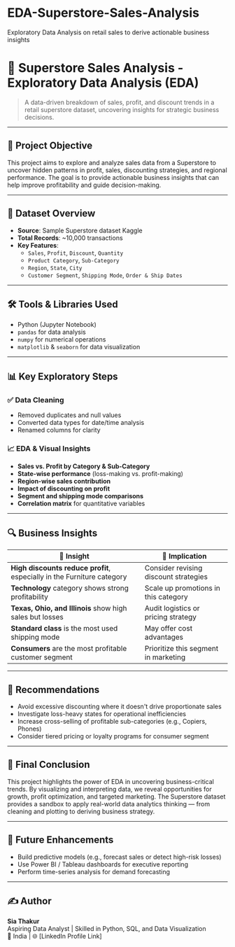 # EDA-Superstore-Sales-Analysis
Exploratory Data Analysis on retail sales to derive actionable business insights
# 🛒 Superstore Sales Analysis - Exploratory Data Analysis (EDA)

> A data-driven breakdown of sales, profit, and discount trends in a retail superstore dataset, uncovering insights for strategic business decisions.

---

## 🧠 Project Objective

This project aims to explore and analyze sales data from a Superstore to uncover hidden patterns in profit, sales, discounting strategies, and regional performance. The goal is to provide actionable business insights that can help improve profitability and guide decision-making.

---

## 📁 Dataset Overview

- **Source**: Sample Superstore dataset Kaggle
- **Total Records**: ~10,000 transactions
- **Key Features**:
  - `Sales`, `Profit`, `Discount`, `Quantity`
  - `Product Category`, `Sub-Category`
  - `Region`, `State`, `City`
  - `Customer Segment`, `Shipping Mode`, `Order & Ship Dates`

---

## 🛠️ Tools & Libraries Used

- Python (Jupyter Notebook)
- `pandas` for data analysis
- `numpy` for numerical operations
- `matplotlib` & `seaborn` for data visualization

---

## 📊 Key Exploratory Steps

### ✅ Data Cleaning
- Removed duplicates and null values
- Converted data types for date/time analysis
- Renamed columns for clarity

### 📈 EDA & Visual Insights
- **Sales vs. Profit by Category & Sub-Category**
- **State-wise performance** (loss-making vs. profit-making)
- **Region-wise sales contribution**
- **Impact of discounting on profit**
- **Segment and shipping mode comparisons**
- **Correlation matrix** for quantitative variables

---

## 🔍 Business Insights

| 🔎 Insight | 📌 Implication |
|-----------|----------------|
| **High discounts reduce profit**, especially in the Furniture category | Consider revising discount strategies |
| **Technology** category shows strong profitability | Scale up promotions in this category |
| **Texas, Ohio, and Illinois** show high sales but losses | Audit logistics or pricing strategy |
| **Standard class** is the most used shipping mode | May offer cost advantages |
| **Consumers** are the most profitable customer segment | Prioritize this segment in marketing |

---

## 💼 Recommendations

- Avoid excessive discounting where it doesn't drive proportionate sales
- Investigate loss-heavy states for operational inefficiencies
- Increase cross-selling of profitable sub-categories (e.g., Copiers, Phones)
- Consider tiered pricing or loyalty programs for consumer segment

---

## 📌 Final Conclusion

This project highlights the power of EDA in uncovering business-critical trends. By visualizing and interpreting data, we reveal opportunities for growth, profit optimization, and targeted marketing. The Superstore dataset provides a sandbox to apply real-world data analytics thinking — from cleaning and plotting to deriving business strategy.

---

## 🧰 Future Enhancements

- Build predictive models (e.g., forecast sales or detect high-risk losses)
- Use Power BI / Tableau dashboards for executive reporting
- Perform time-series analysis for demand forecasting

---

## ✍️ Author

**Sia Thakur**  
Aspiring Data Analyst | Skilled in Python, SQL, and Data Visualization  
📍 India | 🌐 [LinkedIn Profile Link]  

